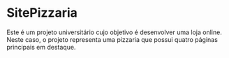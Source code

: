 # SitePizzaria
Este é um projeto universitário cujo objetivo é desenvolver uma loja online. Neste caso, o projeto representa uma pizzaria que possui quatro páginas principais em destaque.
